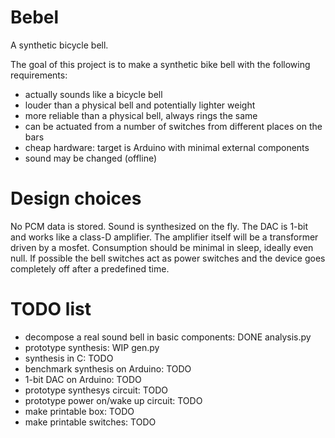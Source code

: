 Bebel
=====

A synthetic bicycle bell.

The goal of this project is to make a synthetic bike bell with the following
requirements:
- actually sounds like a bicycle bell
- louder than a physical bell and potentially lighter weight
- more reliable than a physical bell, always rings the same
- can be actuated from a number of switches from different places on the bars
- cheap hardware: target is Arduino with minimal external components
- sound may be changed (offline)

Design choices
==============

No PCM data is stored. Sound is synthesized on the fly. The DAC is 1-bit and
works like a class-D amplifier. The amplifier itself will be a transformer
driven by a mosfet. Consumption should be minimal in sleep, ideally even null.
If possible the bell switches act as power switches and the device goes
completely off after a predefined time.

TODO list
=========

- decompose a real sound bell in basic components: DONE analysis.py
- prototype synthesis: WIP gen.py
- synthesis in C: TODO
- benchmark synthesis on Arduino: TODO
- 1-bit DAC on Arduino: TODO
- prototype synthesys circuit: TODO
- prototype power on/wake up circuit: TODO
- make printable box: TODO
- make printable switches: TODO


